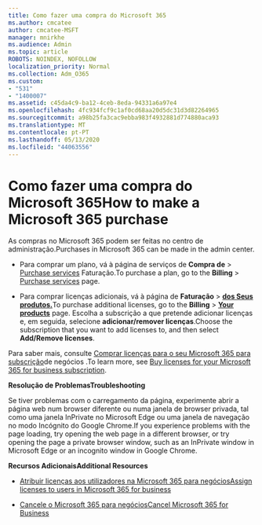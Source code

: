```yaml
---
title: Como fazer uma compra do Microsoft 365
ms.author: cmcatee
author: cmcatee-MSFT
manager: mnirkhe
ms.audience: Admin
ms.topic: article
ROBOTS: NOINDEX, NOFOLLOW
localization_priority: Normal
ms.collection: Adm_O365
ms.custom:
- "531"
- "1400007"
ms.assetid: c45da4c9-ba12-4ceb-8eda-94331a6a97e4
ms.openlocfilehash: 4fc934fcf9c1af0cd68aa20d5dc31d3d82264965
ms.sourcegitcommit: a98b25fa3cac9ebba983f4932881d774880aca93
ms.translationtype: MT
ms.contentlocale: pt-PT
ms.lasthandoff: 05/13/2020
ms.locfileid: "44063556"
---
```

# <a name="how-to-make-a-microsoft-365-purchase"></a><span data-ttu-id="9baf5-102">Como fazer uma compra do Microsoft 365</span><span class="sxs-lookup"><span data-stu-id="9baf5-102">How to make a Microsoft 365 purchase</span></span>

<span data-ttu-id="9baf5-103">As compras no Microsoft 365 podem ser feitas no centro de administração.</span><span class="sxs-lookup"><span data-stu-id="9baf5-103">Purchases in Microsoft 365 can be made in the admin center.</span></span>
  
- <span data-ttu-id="9baf5-104">Para comprar um plano, vá à página de serviços de **Compra de** \> [Purchase services](https://go.microsoft.com/fwlink/p/?linkid=868433) Faturação.</span><span class="sxs-lookup"><span data-stu-id="9baf5-104">To purchase a plan, go to the **Billing** \> [Purchase services](https://go.microsoft.com/fwlink/p/?linkid=868433) page.</span></span>

- <span data-ttu-id="9baf5-105">Para comprar licenças adicionais, vá à página de **Faturação** \> **[dos Seus produtos.](https://go.microsoft.com/fwlink/p/?linkid=842054)**</span><span class="sxs-lookup"><span data-stu-id="9baf5-105">To purchase additional licenses, go to the **Billing** \> **[Your products](https://go.microsoft.com/fwlink/p/?linkid=842054)** page.</span></span> <span data-ttu-id="9baf5-106">Escolha a subscrição a que pretende adicionar licenças e, em seguida, selecione **adicionar/remover licenças**.</span><span class="sxs-lookup"><span data-stu-id="9baf5-106">Choose the subscription that you want to add licenses to, and then select **Add/Remove licenses**.</span></span>
  
<span data-ttu-id="9baf5-107">Para saber mais, consulte [Comprar licenças para o seu Microsoft 365 para subscrição](https://docs.microsoft.com/office365/admin/subscriptions-and-billing/buy-licenses)de negócios .</span><span class="sxs-lookup"><span data-stu-id="9baf5-107">To learn more, see [Buy licenses for your Microsoft 365 for business subscription](https://docs.microsoft.com/office365/admin/subscriptions-and-billing/buy-licenses).</span></span>

<span data-ttu-id="9baf5-108">**Resolução de Problemas**</span><span class="sxs-lookup"><span data-stu-id="9baf5-108">**Troubleshooting**</span></span>

<span data-ttu-id="9baf5-109">Se tiver problemas com o carregamento da página, experimente abrir a página web num browser diferente ou numa janela de browser privada, tal como uma janela InPrivate no Microsoft Edge ou uma janela de navegação no modo Incógnito do Google Chrome.</span><span class="sxs-lookup"><span data-stu-id="9baf5-109">If you experience problems with the page loading, try opening the web page in a different browser, or try opening the page a private browser window, such as an InPrivate window in Microsoft Edge or an incognito window in Google Chrome.</span></span>

<span data-ttu-id="9baf5-110">**Recursos Adicionais**</span><span class="sxs-lookup"><span data-stu-id="9baf5-110">**Additional Resources**</span></span>
  
- [<span data-ttu-id="9baf5-111">Atribuir licenças aos utilizadores na Microsoft 365 para negócios</span><span class="sxs-lookup"><span data-stu-id="9baf5-111">Assign licenses to users in Microsoft 365 for business</span></span>](https://docs.microsoft.com/office365/admin/subscriptions-and-billing/assign-licenses-to-users)

- [<span data-ttu-id="9baf5-112">Cancele o Microsoft 365 para negócios</span><span class="sxs-lookup"><span data-stu-id="9baf5-112">Cancel Microsoft 365 for Business</span></span>](https://docs.microsoft.com/office365/admin/subscriptions-and-billing/cancel-your-subscription)